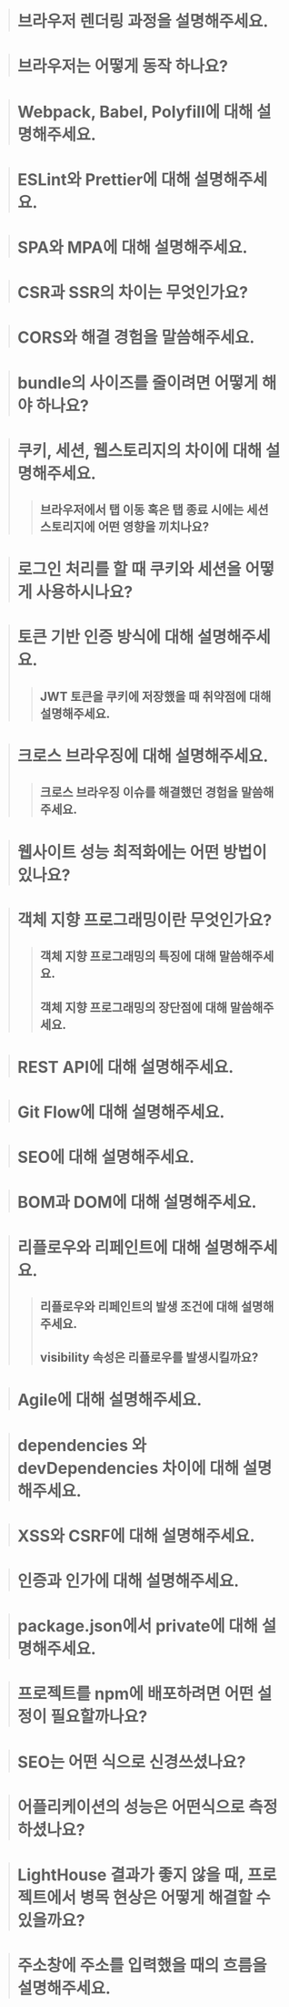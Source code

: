 > # 브라우저 렌더링 과정을 설명해주세요.

> # 브라우저는 어떻게 동작 하나요?

> # Webpack, Babel, Polyfill에 대해 설명해주세요.

> # ESLint와 Prettier에 대해 설명해주세요.

> # SPA와 MPA에 대해 설명해주세요.

> # CSR과 SSR의 차이는 무엇인가요?

> # CORS와 해결 경험을 말씀해주세요.

> # bundle의 사이즈를 줄이려면 어떻게 해야 하나요?

> # 쿠키, 세션, 웹스토리지의 차이에 대해 설명해주세요.
>
> > ## 브라우저에서 탭 이동 혹은 탭 종료 시에는 세션 스토리지에 어떤 영향을 끼치나요?

> # 로그인 처리를 할 때 쿠키와 세션을 어떻게 사용하시나요?

> # 토큰 기반 인증 방식에 대해 설명해주세요.
>
> > ## JWT 토큰을 쿠키에 저장했을 때 취약점에 대해 설명해주세요.

> # 크로스 브라우징에 대해 설명해주세요.
>
> > ## 크로스 브라우징 이슈를 해결했던 경험을 말씀해주세요.

> # 웹사이트 성능 최적화에는 어떤 방법이 있나요?

> # 객체 지향 프로그래밍이란 무엇인가요?
>
> > ## 객체 지향 프로그래밍의 특징에 대해 말씀해주세요.
> >
> > ## 객체 지향 프로그래밍의 장단점에 대해 말씀해주세요.

> # REST API에 대해 설명해주세요.

> # Git Flow에 대해 설명해주세요.

> # SEO에 대해 설명해주세요.

> # BOM과 DOM에 대해 설명해주세요.

> # 리플로우와 리페인트에 대해 설명해주세요.
>
> > ## 리플로우와 리페인트의 발생 조건에 대해 설명해주세요.
> >
> > ## visibility 속성은 리플로우를 발생시킬까요?

> # Agile에 대해 설명해주세요.

> # dependencies 와 devDependencies 차이에 대해 설명해주세요.

> # XSS와 CSRF에 대해 설명해주세요.

> # 인증과 인가에 대해 설명해주세요.

> # package.json에서 private에 대해 설명해주세요.

> # 프로젝트를 npm에 배포하려면 어떤 설정이 필요할까나요?

> # SEO는 어떤 식으로 신경쓰셨나요?

> # 어플리케이션의 성능은 어떤식으로 측정하셨나요?

> # LightHouse 결과가 좋지 않을 때, 프로젝트에서 병목 현상은 어떻게 해결할 수 있을까요?

> # 주소창에 주소를 입력했을 때의 흐름을 설명해주세요.
